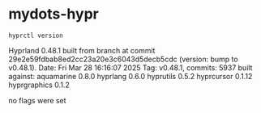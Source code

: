 # mydots-hypr

```
hyprctl version
```

Hyprland 0.48.1 built from branch  at commit 29e2e59fdbab8ed2cc23a20e3c6043d5decb5cdc  (version: bump to v0.48.1).
Date: Fri Mar 28 16:16:07 2025
Tag: v0.48.1, commits: 5937
built against:
 aquamarine 0.8.0
 hyprlang 0.6.0
 hyprutils 0.5.2
 hyprcursor 0.1.12
 hyprgraphics 0.1.2


no flags were set
